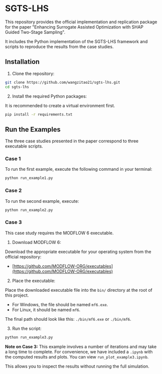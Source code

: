 # SGTS-LHS

This repository provides the official implementation and replication package for the paper "Enhancing Surrogate Assisted Optimization with SHAP Guided Two-Stage Sampling".

It includes the Python implementation of the SGTS-LHS framework and scripts to reproduce the results from the case studies.

## Installation

1.  Clone the repository:

```bash
git clone https://github.com/wangzitao21/sgts-lhs.git
cd sgts-lhs
```

2.  Install the required Python packages:

It is recommended to create a virtual environment first.

```bash
pip install -r requirements.txt
```

## Run the Examples

The three case studies presented in the paper correspond to three executable scripts.

### Case 1

To run the first example, execute the following command in your terminal:

```bash
python run_example1.py
```

### Case 2

To run the second example, execute:

```bash
python run_example2.py
```

### Case 3

This case study requires the MODFLOW 6 executable.

1.  Download MODFLOW 6:

Download the appropriate executable for your operating system from the official repository:

- [https://github.com/MODFLOW-ORG/executables](https://github.com/MODFLOW-ORG/executables)

2.  Place the executable:

Place the downloaded executable file into the `bin/` directory at the root of this project.

- For Windows, the file should be named `mf6.exe`.
- For Linux, it should be named `mf6`.

The final path should look like this: `./bin/mf6.exe` or `./bin/mf6`.

3.  Run the script:

```bash
python run_example3.py
```

**Note on Case 3:** This example involves a number of iterations and may take a long time to complete. For convenience, we have included a  `.ipynb` with the computed results and plots. You can view `run_plot_example3.ipynb`.

This allows you to inspect the results without running the full simulation.